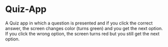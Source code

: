 # Quiz-App
A Quiz app in which a question is presented and if you click the correct answer, the screen changes color (turns green) and you get the next option. 
If you click the wrong option, the screen turns red but you still get the next option.
